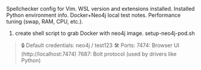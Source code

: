 Spellchecker config for Vim.
WSL version and extensions installed.
Installed Python environment info.
Docker+Neo4j local test notes.
Performance tuning (swap, RAM, CPU, etc.).

1. create shell script to grab Docker with neo4j image. setup-neo4j-pod.sh
> 🔒 Default credentials: neo4j / test123
> 🛠️ Ports:
> 7474: Browser UI (http://localhost:7474)
> 7687: Bolt protocol (used by drivers like Python)

